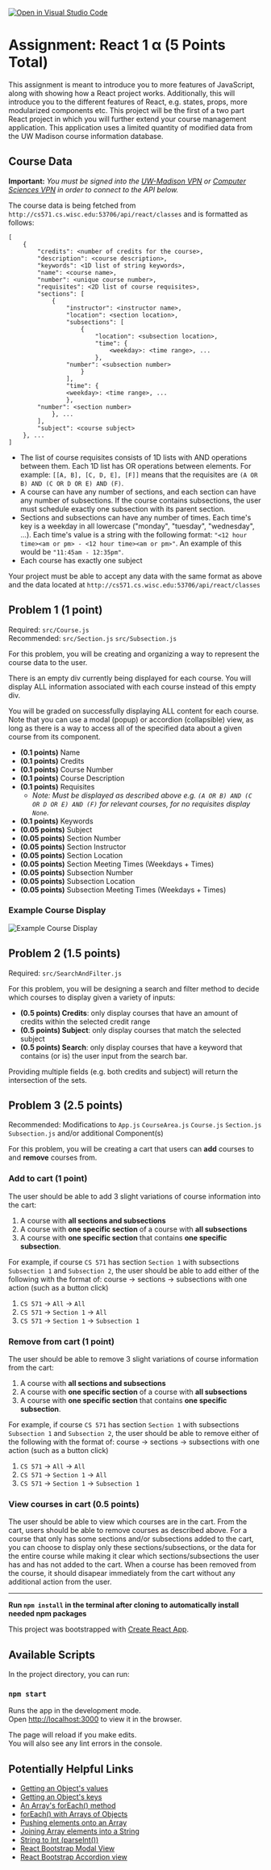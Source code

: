 [![Open in Visual Studio Code](https://classroom.github.com/assets/open-in-vscode-f059dc9a6f8d3a56e377f745f24479a46679e63a5d9fe6f495e02850cd0d8118.svg)](https://classroom.github.com/online_ide?assignment_repo_id=5804880&assignment_repo_type=AssignmentRepo)
# Assignment: React 1 α (5 Points Total)

This assignment is meant to introduce you to more features of JavaScript, along with showing how a React project works. Additionally, this will introduce you to the different features of React, e.g. states, props, more modularized components etc. This project will be the first of a two part React project in which you will further extend your course management application. This application uses a limited quantity of modified data from the UW Madison course information database.

## Course Data
**Important:** *You must be signed into the [UW-Madison VPN](https://uwmadison.vpn.wisc.edu) or [Computer Sciences VPN](https://compsci.vpn.wisc.edu) in order to connect to the API below.*

The course data is being fetched from `http://cs571.cs.wisc.edu:53706/api/react/classes` and is formatted as follows:

```
[
    {
        "credits": <number of credits for the course>,
        "description": <course description>,
        "keywords": <1D list of string keywords>,
        "name": <course name>,
        "number": <unique course number>,
        "requisites": <2D list of course requisites>,
        "sections": [
            {
                "instructor": <instructor name>,
                "location": <section location>,
                "subsections": [
                    {
                        "location": <subsection location>,
                       	"time": {
                            <weekday>: <time range>, ...
                        },
    			"number": <subsection number>
                    }
                ],
                "time": {
                <weekday>: <time range>, ...
                },
		"number": <section number>
            }, ...
        ],
        "subject": <course subject>
    }, ...
]
```

- The list of course requisites consists of 1D lists with AND operations between them. Each 1D list has OR operations between elements. For example: `[[A, B], [C, D, E], [F]]` means that the requisites are `(A OR B) AND (C OR D OR E) AND (F)`.
- A course can have any number of sections, and each section can have any number of subsections. If the course contains subsections, the user must schedule exactly one subsection with its parent section.
- Sections and subsections can have any number of times. Each time's key is a weekday in all lowercase ("monday", "tuesday", "wednesday", ...). Each time's value is a string with the following format: `"<12 hour time><am or pm> - <12 hour time><am or pm>"`. An example of this would be `"11:45am - 12:35pm"`.
- Each course has exactly one subject

Your project must be able to accept any data with the same format as above and the data located at `http://cs571.cs.wisc.edu:53706/api/react/classes`

## Problem 1 (1 point)

Required: `src/Course.js`<br>
Recommended: `src/Section.js` `src/Subsection.js`

For this problem, you will be creating and organizing a way to represent the course data to the user.

There is an empty div currently being displayed for each course. You will display ALL information associated with each course instead of this empty div.

You will be graded on successfully displaying ALL content for each course. Note that you can use a modal (popup) or accordion (collapsible) view, as long as there is a way to access all of the specified data about a given course from its component.

- **(0.1 points)** Name
- **(0.1 points)** Credits
- **(0.1 points)** Course Number
- **(0.1 points)** Course Description
- **(0.1 points)** Requisites
  - _Note: Must be displayed as described above e.g. `(A OR B) AND (C OR D OR E) AND (F)` for relevant courses, for no requisites display `None`._
- **(0.1 points)** Keywords
- **(0.05 points)** Subject
- **(0.05 points)** Section Number
- **(0.05 points)** Section Instructor
- **(0.05 points)** Section Location
- **(0.05 points)** Section Meeting Times (Weekdays + Times)
- **(0.05 points)** Subsection Number
- **(0.05 points)** Subsection Location
- **(0.05 points)** Subsection Meeting Times (Weekdays + Times)

### Example Course Display

![Example Course Display](img/course-display-example.png)

## Problem 2 (1.5 points)

Required: `src/SearchAndFilter.js`

For this problem, you will be designing a search and filter method to decide which courses to display given a variety of inputs:

- **(0.5 points) Credits**: only display courses that have an amount of credits within the selected credit range
- **(0.5 points) Subject**: only display courses that match the selected subject
- **(0.5 points) Search**: only display courses that have a keyword that contains (or is) the user input from the search bar.

Providing multiple fields (e.g. both credits and subject) will return the intersection of the sets.

## Problem 3 (2.5 points)

Recommended: Modifications to `App.js` `CourseArea.js` `Course.js` `Section.js` `Subsection.js` and/or additional Component(s)

For this problem, you will be creating a cart that users can **add** courses to and **remove** courses from.

### Add to cart (1 point)

The user should be able to add 3 slight variations of course information into the cart:

1. A course with **all sections and subsections**
2. A course with **one specific section** of a course with **all subsections**
3. A course with **one specific section** that contains **one specific subsection**.

For example, if course `CS 571` has section `Section 1` with subsections `Subsection 1` and `Subsection 2`, the user should be able to add either of the following with the format of: course -> sections -> subsections with one action (such as a button click)

1. `CS 571` -> `All` -> `All`
2. `CS 571` -> `Section 1` -> `All`
3. `CS 571` -> `Section 1` -> `Subsection 1`

### Remove from cart (1 point)

The user should be able to remove 3 slight variations of course information from the cart:

1. A course with **all sections and subsections**
2. A course with **one specific section** of a course with **all subsections**
3. A course with **one specific section** that contains **one specific subsection**.

For example, if course `CS 571` has section `Section 1` with subsections `Subsection 1` and `Subsection 2`, the user should be able to remove either of the following with the format of: course -> sections -> subsections with one action (such as a button click)

1. `CS 571` -> `All` -> `All`
2. `CS 571` -> `Section 1` -> `All`
3. `CS 571` -> `Section 1` -> `Subsection 1`

### View courses in cart (0.5 points)

The user should be able to view which courses are in the cart. From the cart, users should be able to remove courses as described above. For a course that only has some sections and/or subsections added to the cart, you can choose to display only these sections/subsections, or the data for the entire course while making it clear which sections/subsections the user has and has not added to the cart. When a course has been removed from the course, it should disapear immediately from the cart without any additional action from the user.

---

**Run `npm install` in the terminal after cloning to automatically install needed npm packages**

This project was bootstrapped with [Create React App](https://github.com/facebook/create-react-app).

## Available Scripts

In the project directory, you can run:

### `npm start`

Runs the app in the development mode.<br>
Open [http://localhost:3000](http://localhost:3000) to view it in the browser.

The page will reload if you make edits.<br>
You will also see any lint errors in the console.

## Potentially Helpful Links

- [Getting an Object's values](https://developer.mozilla.org/en-US/docs/Web/JavaScript/Reference/Global_Objects/Object/values)
- [Getting an Object's keys](https://developer.mozilla.org/en-US/docs/Web/JavaScript/Reference/Global_Objects/Object/keys)
- [An Array's forEach() method](https://developer.mozilla.org/en-US/docs/Web/JavaScript/Reference/Global_Objects/Array/forEach)
- [forEach() with Arrays of Objects](https://stackoverflow.com/questions/16626735/how-to-loop-through-an-array-containing-objects-and-access-their-properties)
- [Pushing elements onto an Array](https://developer.mozilla.org/en-US/docs/Web/JavaScript/Reference/Global_Objects/Array/push)
- [Joining Array elements into a String](https://developer.mozilla.org/en-US/docs/Web/JavaScript/Reference/Global_Objects/Array/join)
- [String to Int (parseInt())](https://developer.mozilla.org/en-US/docs/Web/JavaScript/Reference/Global_Objects/parseInt)
- [React Bootstrap Modal View](https://react-bootstrap.github.io/components/modal/)
- [React Bootstrap Accordion view ](https://react-bootstrap.github.io/components/accordion/)
